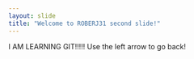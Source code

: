 ```yaml
---
layout: slide
title: "Welcome to ROBERJ31 second slide!"
---
```

I AM LEARNING GIT!!!!!
Use the left arrow to go back!
